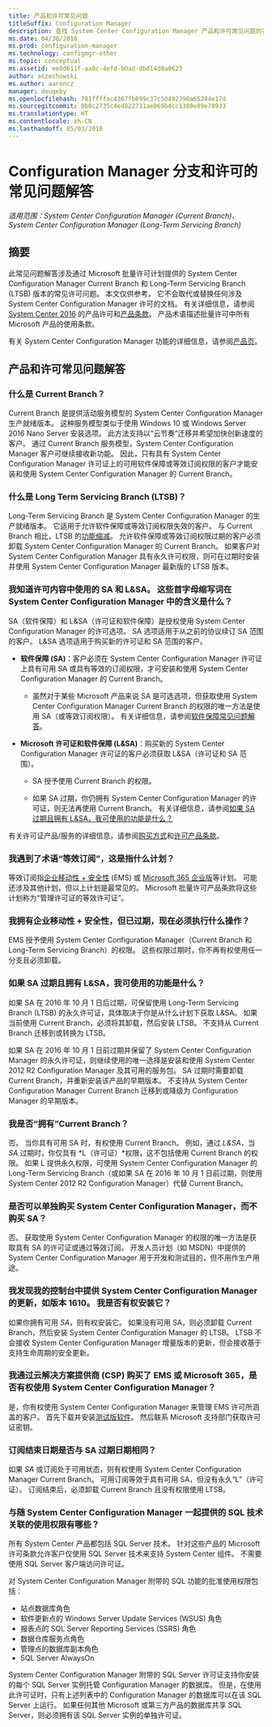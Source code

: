 ```yaml
---
title: 产品和许可常见问题
titleSuffix: Configuration Manager
description: 查找 System Center Configuration Manager 产品和许可常见问题的答案。
ms.date: 04/30/2018
ms.prod: configuration-manager
ms.technology: configmgr-other
ms.topic: conceptual
ms.assetid: ee8d611f-aa0c-4efd-b0ad-dbd14d0a0623
author: aczechowski
ms.author: aaroncz
manager: dougeby
ms.openlocfilehash: 781ffffac4367fb899c37c50492390a65244e17d
ms.sourcegitcommit: 0b0c2735c4ed822731ae069b4cc1380e89e78933
ms.translationtype: HT
ms.contentlocale: zh-CN
ms.lasthandoff: 05/03/2018
---
```

# <a name="frequently-asked-questions-for-configuration-manager-branches-and-licensing"></a>Configuration Manager 分支和许可的常见问题解答

 *适用范围：System Center Configuration Manager (Current Branch)、System Center Configuration Manager (Long-Term Servicing Branch)*

## <a name="summary"></a>摘要
此常见问题解答涉及通过 Microsoft 批量许可计划提供的 System Center Configuration Manager Current Branch 和 Long-Term Servicing Branch (LTSB) 版本的常见许可问题。 本文仅供参考。 它不会取代或替换任何涉及 System Center Configuration Manager 许可的文档。 有关详细信息，请参阅 [System Center 2016](https://www.microsoft.com/en-us/licensing/product-licensing/system-center-2016.aspx)<!-- this link doesn't work without some language code --> 的产品许可和[产品条款](http://www.microsoftvolumelicensing.com/DocumentSearch.aspx?Mode=3&DocumentTypeId=53)。 产品术语描述批量许可中所有 Microsoft 产品的使用条款。

有关 System Center Configuration Manager 功能的详细信息，请参阅[产品页](https://www.microsoft.com/cloud-platform/system-center-configuration-manager)。




## <a name="product-and-licensing-faq"></a>产品和许可常见问题解答

### <a name="bkmk_cb"></a>什么是 Current Branch？  
Current Branch 是提供活动服务模型的 System Center Configuration Manager 生产就绪版本。 这种服务模型类似于使用 Windows 10 或 Windows Server 2016 Nano Server 安装选项。 此方法支持以“云节奏”迁移并希望加快创新速度的客户。 通过 Current Branch 服务模型，System Center Configuration Manager 客户可继续接收新功能。 因此，只有具有 System Center Configuration Manager 许可证上的可用软件保障或等效订阅权限的客户才能安装和使用 System Center Configuration Manager 的 Current Branch。


### <a name="bkmk_ltsb"></a>什么是 Long Term Servicing Branch (LTSB)？  
Long-Term Servicing Branch 是 System Center Configuration Manager 的生产就绪版本。 它适用于允许软件保障或等效订阅权限失效的客户。 与 Current Branch 相比，LTSB 的[功能缩减](/sccm/core/understand/introduction-to-the-ltsb#features-that-are-not-available-in-the-ltsb-of-configuration-manager)。 允许软件保障或等效订阅权限过期的客户必须卸载 System Center Configuration Manager 的 Current Branch。 如果客户对 System Center Configuration Manager 具有永久许可权限，则可在过期时安装并使用 System Center Configuration Manager 最新版的 LTSB 版本。


### <a name="bkmk_licensing-acronyms"></a>我知道许可内容中使用的 SA 和 L&SA。 这些首字母缩写词在 System Center Configuration Manager 中的含义是什么？    
SA（软件保障）和 L&SA（许可证和软件保障）是授权使用 System Center Configuration Manager 的许可选项。 SA 选项适用于从之前的协议续订 SA 范围的客户。 L&SA 选项适用于购买新的许可证和 SA 范围的客户。
  - **软件保障 (SA)**：客户必须在 System Center Configuration Manager 许可证上具有可用 SA 或具有等效的订阅权限，才可安装和使用 System Center Configuration Manager 的 Current Branch。    

    - 虽然对于某些 Microsoft 产品来说 SA 是可选选项，但获取使用 System Center Configuration Manager Current Branch 的权限的唯一方法是使用 SA（或等效订阅权限）。 有关详细信息，请参阅[软件保障常见问题解答](https://www.microsoft.com/en-us/licensing/licensing-programs/FAQ-Software-Assurance.aspx)。<!--this link doesn't work without some language code-->

  - **Microsoft 许可证和软件保障 (L&SA)**：购买新的 System Center Configuration Manager 许可证的客户必须获取 L&SA（许可证和 SA 范围）。   

    - SA 授予使用 Current Branch 的权限。

    - 如果 SA 过期，你仍拥有 System Center Configuration Manager 的许可证，则无法再使用 Current Branch。 有关详细信息，请参阅[如果 SA 过期且拥有 L&SA，我可使用的功能是什么？](#bkmk_sa-expires)

有关许可证产品/服务的详细信息，请参阅[购买方式](https://www.microsoft.com/en-us/licensing/licensing-programs)<!--this link doesn't work without some language code-->和[许可产品条款](http://www.microsoftvolumelicensing.com/ProductResults.aspx?doc=Product%20Terms,OST&fid=64)。  


### <a name="bkmk_equiv-sub"></a>我遇到了术语“等效订阅”，这是指什么计划？   
等效订阅指[企业移动性 + 安全性](http://www.microsoftvolumelicensing.com/ProductResults.aspx?doc=Product%20Terms,OST&fid=51) (EMS) 或 [Microsoft 365 企业版](https://www.microsoft.com/microsoft-365/enterprise)等计划。 可能还涉及其他计划，但以上计划是最常见的。 Microsoft 批量许可产品条款将这些计划称为“管理许可证的等效许可证”。


### <a name="bkmk_ems-expires"></a>我拥有企业移动性 + 安全性，但已过期，现在必须执行什么操作？  
EMS 授予使用 System Center Configuration Manager（Current Branch 和 Long-Term Servicing Branch）的权限。 这些权限过期时，你不再有权使用任一分支且必须卸载。  


### <a name="bkmk_sa-expires"></a>如果 SA 过期且拥有 L&SA，我可使用的功能是什么？   
如果 SA 在 2016 年 10 月 1 日后过期，可保留使用 Long-Term Servicing Branch (LTSB) 的永久许可证，具体取决于你是从什么计划下获取 L&SA。 如果当前使用 Current Branch，必须将其卸载，然后安装 LTSB。 不支持从 Current Branch 迁移到或转换为 LTSB。

如果 SA 在 2016 年 10 月 1 日前过期并保留了 System Center Configuration Manager 的永久许可证，则继续使用的唯一选择是安装和使用 System Center 2012 R2 Configuration Manager 及其可用的服务包。 SA 过期时需要卸载 Current Branch，并重新安装该产品的早期版本。 不支持从 System Center Configuration Manager Current Branch 迁移到或降级为 Configuration Manager 的早期版本。   


### <a name="bkmk_owncb"></a>我是否“拥有”Current Branch？   
否。 当你具有可用 SA 时，有权使用 Current Branch。 例如，通过 *L&SA*，当 *SA* 过期时，你仅具有 *L（许可证）*权限，这不包括使用 Current Branch 的权限。 如果 L 提供永久权限，可使用 System Center Configuration Manager 的 Long-Term Servicing Branch（或如果 SA 在 2016 年 10 月 1 日前过期，则使用 System Center 2012 R2 Configuration Manager）代替 Current Branch。


### <a name="bkmk_standalone"></a>是否可以单独购买 System Center Configuration Manager，而不购买 SA？      
否。 获取使用 System Center Configuration Manager 的权限的唯一方法是获取具有 SA 的许可证或通过等效订阅。 开发人员计划（如 MSDN）中提供的 System Center Configuration Manager 用于开发和测试目的，但不用作生产用途。


### <a name="bkmk_update-rights"></a>我发现我的控制台中提供 System Center Configuration Manager 的更新，如版本 1610。 我是否有权安装它？   
如果你拥有可用 *SA*，则有权安装它。 如果没有可用 SA，则必须卸载 Current Branch，然后安装 System Center Configuration Manager 的 LTSB。 LTSB 不会接收 System Center Configuration Manager 增量版本的更新，但会接收基于支持生命周期的安全更新。


### <a name="bkmk_csp"></a>我通过云解决方案提供商 (CSP) 购买了 EMS 或 Microsoft 365，是否有权使用 System Center Configuration Manager？ 
是，你有权使用 System Center Configuration Manager 来管理 EMS 许可所涵盖的客户。 首先下载并安装[测试版软件](https://www.microsoft.com/evalcenter/evaluate-system-center-configuration-manager-and-endpoint-protection)。 然后联系 Microsoft 支持部门获取许可证密钥。<!--issue472-->  


### <a name="bkmk_expiration-date"></a>订阅结束日期是否与 SA 过期日期相同？    
如果 *SA* 或订阅处于可用状态，则有权使用 System Center Configuration Manager Current Branch。 可用订阅等效于具有可用 SA，但没有永久“L”（许可证）。 订阅结束后，必须卸载 Current Branch 且没有权限使用 LTSB。  

  
### <a name="bkmk_sql"></a>与随 System Center Configuration Manager 一起提供的 SQL 技术关联的使用权限有哪些？    
所有 System Center 产品都包括 SQL Server 技术。 针对这些产品的 Microsoft 许可条款允许客户仅使用 SQL Server 技术来支持 System Center 组件。 不需要使用 SQL Server 客户端访问许可证。 
 
对 System Center Configuration Manager 附带的 SQL 功能的批准使用权限包括：
 - 站点数据库角色
 - 软件更新点的 Windows Server Update Services (WSUS) 角色
 - 报表点的 SQL Server Reporting Services (SSRS) 角色
 - 数据仓库服务点角色
 - 管理点的数据库副本角色
 - SQL Server AlwaysOn 

System Center Configuration Manager 附带的 SQL Server 许可证支持你安装的每个 SQL Server 实例托管 Configuration Manager 的数据库。 但是，在使用此许可证时，只有上述列表中的 Configuration Manager 的数据库可以在该 SQL Server 上运行。 如果任何其他 Microsoft 或第三方产品的数据库共享 SQL Server，则必须拥有该 SQL Server 实例的单独许可证。 
 <!-- sms500967 -->
